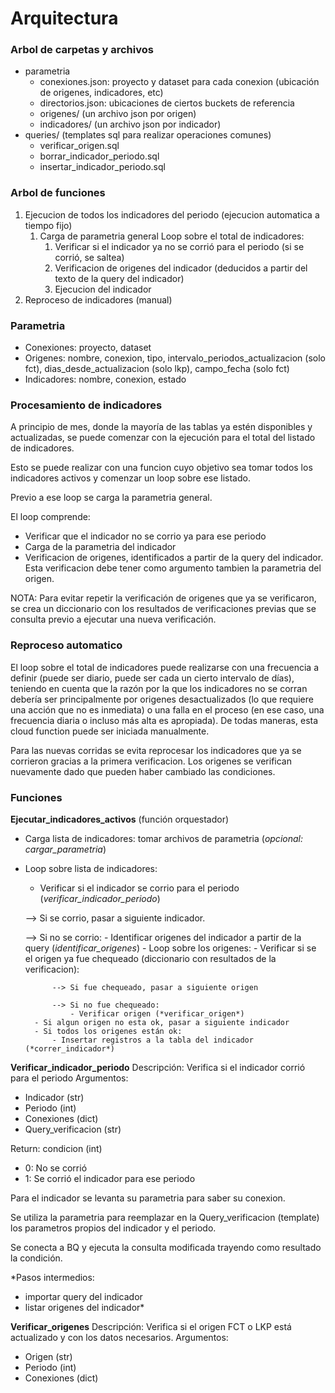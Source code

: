 # Arquitectura

### Arbol de carpetas y archivos

- parametria
	- conexiones.json: proyecto y dataset para cada conexion (ubicación de origenes, indicadores, etc)
	- directorios.json: ubicaciones de ciertos buckets de referencia
	- origenes/
		(un archivo json por origen)
	- indicadores/
		(un archivo json por indicador)
- queries/	(templates sql para realizar operaciones comunes)
	- verificar_origen.sql
	- borrar_indicador_periodo.sql
	- insertar_indicador_periodo.sql

### Arbol de funciones

1. Ejecucion de todos los indicadores del periodo (ejecucion automatica a tiempo fijo)
	1. Carga de parametria general
	Loop sobre el total de indicadores:
		1. Verificar si el indicador ya no se corrió para el periodo (si se corrió, se saltea)
		2. Verificacion de origenes del indicador (deducidos a partir del texto de la query del indicador)
		3. Ejecucion del indicador
2. Reproceso de indicadores (manual)

### Parametria

- Conexiones: proyecto, dataset
- Origenes: nombre, conexion, tipo, intervalo_periodos_actualizacion (solo fct), 
dias_desde_actualizacion (solo lkp), campo_fecha (solo fct)
- Indicadores: nombre, conexion, estado

### Procesamiento de indicadores

A principio de mes, donde la mayoría de las tablas ya estén disponibles y actualizadas, se puede comenzar 
con la ejecución para el total del listado de indicadores.

Esto se puede realizar con una funcion cuyo objetivo sea tomar todos los indicadores activos 
y comenzar un loop sobre ese listado.

Previo a ese loop se carga la parametria general.

El loop comprende:
- Verificar que el indicador no se corrio ya para ese periodo
- Carga de la parametria del indicador
- Verificacion de origenes, identificados a partir de la query del indicador. 
Esta verificacion debe tener como argumento tambien la parametria del origen.

NOTA: Para evitar repetir la verificación de origenes que ya se verificaron,
se crea un diccionario con los resultados de verificaciones previas que se consulta previo
a ejecutar una nueva verificación.

### Reproceso automatico
El loop sobre el total de indicadores puede realizarse con una frecuencia a definir 
(puede ser diario, puede ser cada un cierto intervalo de días), 
teniendo en cuenta que la razón por la que los indicadores no se corran debería ser 
principalmente por origenes desactualizados (lo que requiere una acción que no es inmediata) o una falla en
el proceso (en ese caso, una frecuencia diaria o incluso más alta es apropiada).
De todas maneras, esta cloud function puede ser iniciada manualmente.

Para las nuevas corridas se evita reprocesar los indicadores que ya se corrieron gracias a la primera verificacion.
Los origenes se verifican nuevamente dado que pueden haber cambiado las condiciones.

### Funciones

**Ejecutar_indicadores_activos**
(función orquestador)
- Carga lista de indicadores: tomar archivos de parametria (*opcional: cargar_parametria*)
- Loop sobre lista de indicadores:
	- Verificar si el indicador se corrio para el periodo (*verificar_indicador_periodo*)

	--> Si se corrio, pasar a siguiente indicador.

	--> Si no se corrio:
		- Identificar origenes del indicador a partir de la query (*identificar_origenes*)
		- Loop sobre los origenes:
			- Verificar si se el origen ya fue chequeado (diccionario con resultados de la verificacion):

			--> Si fue chequeado, pasar a siguiente origen

			--> Si no fue chequeado:
				- Verificar origen (*verificar_origen*)
		- Si algun origen no esta ok, pasar a siguiente indicador
		- Si todos los origenes están ok:
			- Insertar registros a la tabla del indicador (*correr_indicador*)

**Verificar_indicador_periodo**
Descripción: Verifica si el indicador corrió para el periodo
Argumentos:
- Indicador (str)
- Periodo (int)
- Conexiones (dict)
- Query_verificacion (str)

Return: condicion (int)
- 0: No se corrió
- 1: Se corrió el indicador para ese periodo

Para el indicador se levanta su parametria para saber su conexion.

Se utiliza la parametria para reemplazar en la Query_verificacion (template) 
los parametros propios del indicador y el periodo.

Se conecta a BQ y ejecuta la consulta modificada trayendo como resultado la condición. 

*Pasos intermedios: 
- importar query del indicador
- listar origenes del indicador*

**Verificar_origenes**
Descripción: Verifica si el origen FCT o LKP está actualizado y con los datos necesarios.
Argumentos:
- Origen (str)
- Periodo (int)
- Conexiones (dict)
